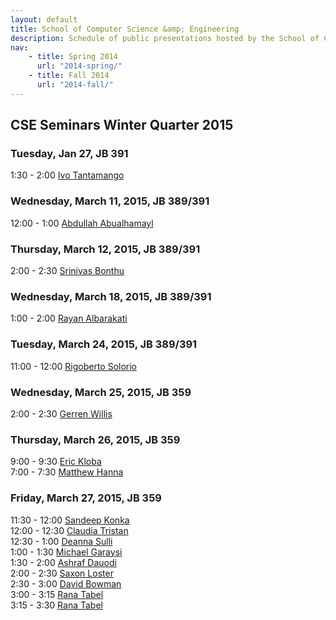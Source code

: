 ```yaml
---
layout: default
title: School of Computer Science &amp; Engineering
description: Schedule of public presentations hosted by the School of CSE.
nav:
    - title: Spring 2014
      url: "2014-spring/"
    - title: Fall 2014
      url: "2014-fall/"
---
```


## CSE Seminars __Winter Quarter 2015__

### Tuesday, Jan 27, JB 391

  1:30 -  2:00 [Ivo Tantamango](2015-winter/ivo-tantamango.pdf) <br>

### Wednesday, March 11, 2015, JB 389/391

 12:00 -  1:00 [Abdullah Abualhamayl](2015-winter/abdullah-abualhamayl.pdf) <br>

### Thursday, March 12, 2015, JB 389/391

  2:00 -  2:30 [Srinivas Bonthu](2015-winter/srinivas-bonthu.pdf) <br>

### Wednesday, March 18, 2015, JB 389/391

  1:00 -  2:00 [Rayan Albarakati](2015-winter/rayan-albarakati.pdf) <br>

### Tuesday, March 24, 2015, JB 389/391

 11:00 - 12:00 [Rigoberto Solorio](2015-winter/rigoberto-solorio.pdf) <br>

### Wednesday, March 25, 2015, JB 359

  2:00 -  2:30 [Gerren Willis](2015-winter/gerren-willis.pdf) <br>

### Thursday, March 26, 2015, JB 359

  9:00 -  9:30 [Eric Kloba](2015-winter/eric-kloba.pdf) <br>
  7:00 -  7:30 [Matthew Hanna](2015-winter/matthew-hanna.pdf) <br>

### Friday, March 27, 2015, JB 359

 11:30 - 12:00 [Sandeep Konka](2015-winter/sandeep-konka.pdf) <br>
 12:00 - 12:30 [Claudia Tristan](2015-winter/claudia-tristan.pdf) <br>
 12:30 -  1:00 [Deanna Sulli](2015-winter/deanna-sulli.pdf) <br>
  1:00 -  1:30 [Michael Garaysi](2015-winter/michael-garaysi.pdf) <br>
  1:30 -  2:00 [Ashraf Dauodi](2015-winter/ashraf-dauodi.pdf) <br>
  2:00 -  2:30 [Saxon Loster](2015-winter/saxon-loster.pdf) <br>
  2:30 -  3:00 [David Bowman](2015-winter/david-bowman.pdf) <br>
  3:00 -  3:15 [Rana Tabel](2015-winter/rana-tabel-1.pdf) <br>
  3:15 -  3:30 [Rana Tabel](2015-winter/rana-tabel-2.pdf) <br>
